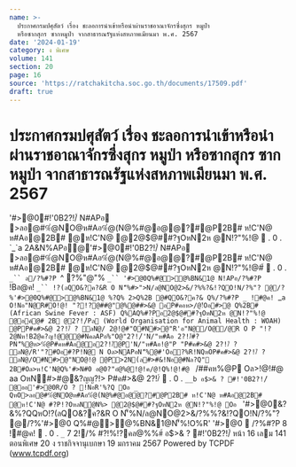 ```yaml
---
name: >-
  ประกาศกรมปศุสัตว์ เรื่อง ชะลอการนำเข้าหรือนำผ่านราชอาณาจักรซึ่งสุกร หมูป่า
  หรือซากสุกร ซากหมูป่า จากสาธารณรัฐแห่งสหภาพเมียนมา พ.ศ. 2567
date: '2024-01-19'
category: ง พิเศษ
volume: 141
section: 20
page: 16
source: 'https://ratchakitcha.soc.go.th/documents/17509.pdf'
draft: true
---
```


# ประกาศกรมปศุสัตว์ เรื่อง ชะลอการนำเข้าหรือนำผ่านราชอาณาจักรซึ่งสุกร หมูป่า หรือซากสุกร ซากหมูป่า จากสาธารณรัฐแห่งสหภาพเมียนมา พ.ศ. 2567

'#>@0#!'0B2?!/์ N#APอ >ลอ@#%ํ@NO@ห#Aอ%ํ@(N@%#@อ@@?#@P2B# ห!C'N@ ห#Aอ@2B# @ห!C'N@ @2@$@##?ฐOหN2ห @N!?"%!@  . 0 . `_`a 2A&N%APอ@'#>@0#!'0B2?!/์ N#APอ >ลอ@#%ํ@NO@ห#Aอ%ํ@(N@%#@อ@@?#@P2B# ห!C'N@ ห#Aอ@2B# @ห!C'N@ @2@$@##?ฐOหN2ห @N!?"%!@#์  . 0 . `_`` ล/?%#?P `^ ?%"@"% `_`` '#>@0Q%#@>@%BN&1@ N!APอ/?%#?P ` !Bล@ค! `_`` !?(ลQO&?ค?&R O N'็%#>">N/ล@NO@2>&/?%%?&!?QO!N/?%"? @/?%'#>@0Q%#@>@%BN&1@ %?Q% 2>Q%2B @#QO&?ค?& Q%/?%#?P _ !#@ค! `_`a O!Nอ"N@R#O!@! "?!?@##@"@%@##>&@ อP#คอห>/@!์Oอ#>@ Q%2B# (African Swine Fever : ASF) Q%AQ%#?Pอ2@$@##?ฐOหN2ห @N!?"%!@ @อค์@# 2B @2?!/์Pล (World Organisation for Animal Health : WOAH) @PP#ค#>&@ 2?!/์ ? ลN@/ 2@!@#"O#N#>@"R'อ"N@/O@/@R O P "!?2@Nห!B2ํ@ค?ญ!@@@#NคลAPอ%"O@"2?!/์'N/"ห#Aอ 2?!/์#?PN'็%@ห>%ํ@P#คห#Aอ@อ2?!/์@P'N/"ห#Aอ!@"P "P#ค#>&@ 2?!/์ ? ลN@/R'"?#Oอ#?P!N@ N Oล>NAPอN'็%@#'Oอ?%R!NQหOP#ค#>&@ 2?!/์ ? ลN@/O#N#>@"NO@!@ @P>2N(ล#>#&!Nอ@#Nล?Q" 2B#Oล>ห!C'N@Q%'#>N#0 อ@0?"อํ@%@!@!ค/@!Q%!@!#@ ` /##คห%@P Oล>!@!#@ aa OหN#>#@&?ญญ?!> P#ค#>&@ 2?!/์  . 0 . `__b อ$>& ? #!'0B2?!/์ @ออ'#>@0R/O ? !NอR'%?Q Oอ _ QหO>ลอ@#%ํ@NO@ห#Aอ%ํ@(N@%#@อ@@?#@P2B# ห!C'N@ ห#Aอ@2B# @ห!C'N@ #?P!?OหลNํ@N%> @2@$@##?ฐOหN2ห @N!?"%!@ Oอ ` '#>@0&?&%?QQหO!?(ลQO&?ค?&R O N'็%N/ล@NO@2>&/?%%?&!?QO!N/?%"? @/?%'#>@0 Q%#@>@%BN&1@N'็%!O%R' '#>@0  /?%#?P 8 !#@ค!  . 0 . `_` 7 2!/% #?!%!?คล@%%#์ อ$>& ? #!'0B2?!/์ หน้า 16 เลม 141 ตอนพิเศษ 20 ง ราชกิจจานุเบกษา 19 มกราคม 2567 Powered by TCPDF (www.tcpdf.org)

